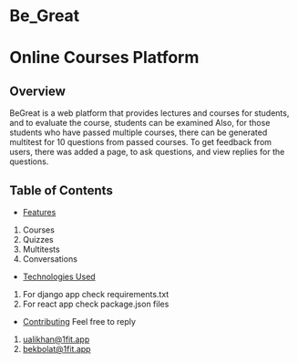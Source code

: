# Be_Great

# Online Courses Platform

## Overview

BeGreat is a web platform that provides lectures and courses for students, and to evaluate the course, students can be examined
Also, for those students who have passed multiple courses, there can be generated multitest for 10 questions from passed courses.
To get feedback from users, there was added a page, to ask questions, and view replies for the questions.

## Table of Contents

- [Features](#features)
1. Courses
2. Quizzes
3. Multitests
4. Conversations

- [Technologies Used](#technologies-used)
1. For django app check requirements.txt
2. For react app check package.json files

- [Contributing](#contributing)
Feel free to reply
1. ualikhan@1fit.app
2. bekbolat@1fit.app
